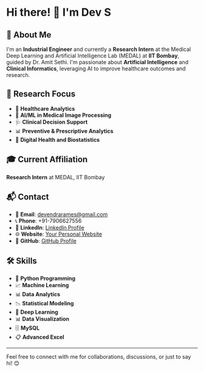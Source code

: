 # Hi there! 👋 I'm Dev S

## 📝 About Me
I'm an **Industrial Engineer** and currently a **Research Intern** at the Medical Deep Learning and Artificial Intelligence Lab (MEDAL) at **IIT Bombay**, guided by Dr. Amit Sethi. I'm passionate about **Artificial Intelligence** and **Clinical Informatics**, leveraging AI to improve healthcare outcomes and research.

## 🎯 Research Focus
- 🏥 **Healthcare Analytics**
- 🤖 **AI/ML in Medical Image Processing**
- 🩺 **Clinical Decision Support**
- 📊 **Preventive & Prescriptive Analytics**
- 🧬 **Digital Health and Biostatistics**

## 🎓 Current Affiliation
**Research Intern** at MEDAL, IIT Bombay

## 📬 Contact
- 📧 **Email**: [devendrarames@gmail.com](mailto:devendrarames@gmail.com)
- 📞 **Phone**: +91-7906627556
- 💼 **LinkedIn**: [LinkedIn Profile](#)
- 🌐 **Website**: [Your Personal Website](#)
- 📁 **GitHub**: [GitHub Profile](#)

## 🛠️ Skills
- 🐍 **Python Programming**
- 📈 **Machine Learning**
- 📊 **Data Analytics**
- 📉 **Statistical Modeling**
- 🤖 **Deep Learning**
- 📊 **Data Visualization**
- 🗄️ **MySQL**
- 📋 **Advanced Excel**

---

Feel free to connect with me for collaborations, discussions, or just to say hi! 😊
